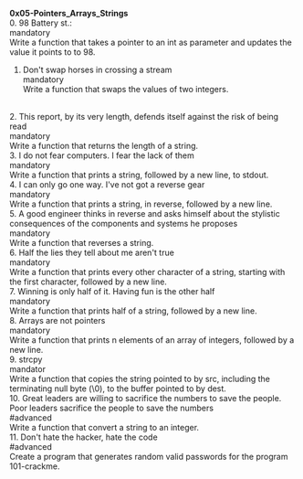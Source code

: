 **0x05-Pointers_Arrays_Strings**
<br>
0. 98 Battery st.:<br>
mandatory<br>
Write a function that takes a pointer to an int as parameter and updates the value it points to to 98.
<br>
1. Don't swap horses in crossing a stream<br>
mandatory<br>
Write a function that swaps the values of two integers.
<br>
2. This report, by its very length, defends itself against the risk of being read<br>
mandatory<br>
Write a function that returns the length of a string.
<br>
3. I do not fear computers. I fear the lack of them<br>
mandatory<br>
Write a function that prints a string, followed by a new line, to stdout.
<br>
4. I can only go one way. I've not got a reverse gear<br>
mandatory<br>
Write a function that prints a string, in reverse, followed by a new line.
<br>
5. A good engineer thinks in reverse and asks himself about the stylistic consequences of the components and systems he proposes<br>
mandatory<br>
Write a function that reverses a string.
<br>
6. Half the lies they tell about me aren't true<br>
mandatory<br>
Write a function that prints every other character of a string, starting with the first character, followed by a new line.
<br>
7. Winning is only half of it. Having fun is the other half<br>
mandatory<br>
Write a function that prints half of a string, followed by a new line.
<br>
8. Arrays are not pointers<br>
mandatory<br>
Write a function that prints n elements of an array of integers, followed by a new line.
<br>
9. strcpy<br>
mandator<br>
Write a function that copies the string pointed to by src, including the terminating null byte (\0), to the buffer pointed to by dest.
<br>
10. Great leaders are willing to sacrifice the numbers to save the people. Poor leaders sacrifice the people to save the numbers<br>
#advanced<br>
Write a function that convert a string to an integer.
<br>
11. Don't hate the hacker, hate the code<br>
#advanced<br>
Create a program that generates random valid passwords for the program 101-crackme.